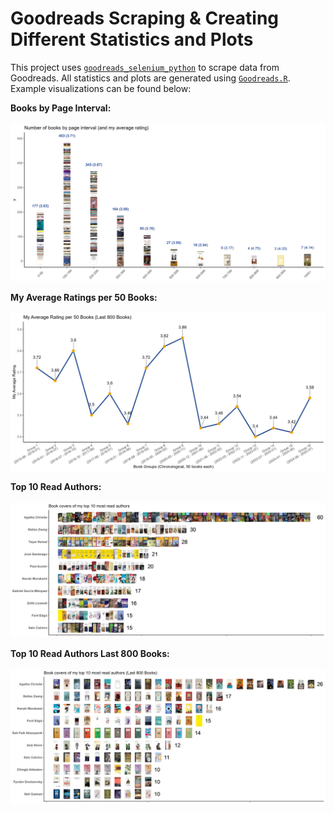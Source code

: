 # Goodreads Scraping & Creating Different Statistics and Plots
This project uses [`goodreads_selenium_python`](https://github.com/ozbek/goodreads_selenium_python) to scrape data from Goodreads. All statistics and plots are generated using [`Goodreads.R`](Goodreads.R).  
Example visualizations can be found below:

**Books by Page Interval:**  
<br>
![Books by Page Interval](images/books_by_page_interval.png)

**My Average Ratings per 50 Books:**  
<br>
![My Average Ratings per 50 Books](images/my_average_rating_per_50_books.png)

**Top 10 Read Authors:**  
<br>
![Top 10 Read Authors](images/top_10_author_books.png)

**Top 10 Read Authors Last 800 Books:**  
<br>
![Top 10 Read Authors](images/top_10_author_books_last800.png)
